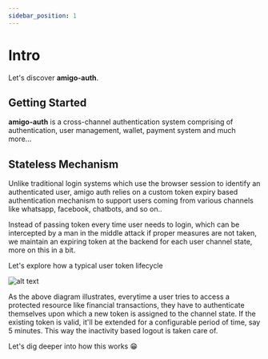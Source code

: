 ```yaml
---
sidebar_position: 1
---
```


# Intro

Let's discover **amigo-auth**.

## Getting Started

**amigo-auth** is a cross-channel authentication system comprising of authentication, user management, wallet, payment system and much more...

## Stateless Mechanism

Unlike traditional login systems which use the browser session to identify an authenticated user, amigo auth relies on a custom token expiry based authentication mechanism to support users coming from various channels like whatsapp, facebook, chatbots, and so on..

Instead of passing token every time user needs to login, which can be intercepted by a man in the middle attack if proper measures are not taken, we maintain an expiring token at the backend for each user channel state, more on this in a bit.

Let's explore how a typical user token lifecycle

![alt text](https://bot.lebara.sa/images/generic/files/user_token_lifecycle-2.png)

As the above diagram illustrates, everytime a user tries to access a protected resource like financial transactions, they have to authenticate themselves upon which a new token is assigned to the channel state. If the existing token is valid, it'll be extended for a configurable period of time, say 5 minutes. This way the inactivity based logout is taken care of.

Let's dig deeper into how this works 😁
